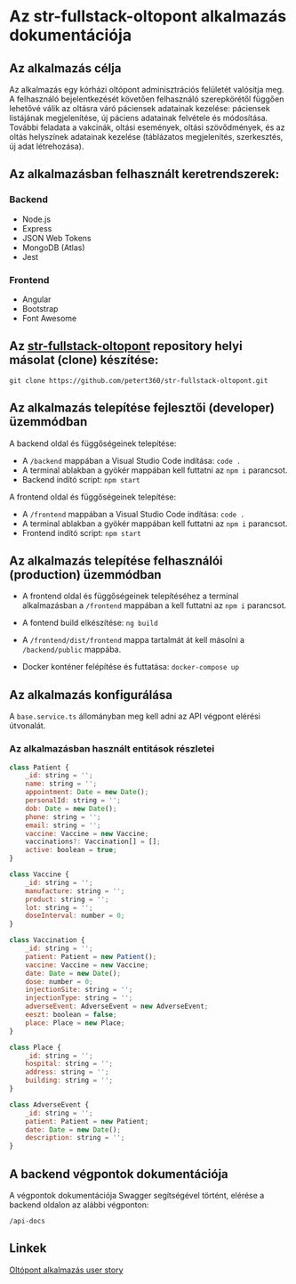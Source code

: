 # Az **str-fullstack-oltopont** alkalmazás dokumentációja

## Az alkalmazás célja

Az alkalmazás egy kórházi oltópont adminisztrációs felületét valósítja meg. A felhasználó bejelentkezését követően felhasználó szerepkörétől függően lehetővé válik az oltásra váró páciensek adatainak kezelése: páciensek listájának megjelenítése, új páciens adatainak felvétele és módosítása. További feladata a vakcinák, oltási események, oltási szövődmények, és az oltás helyszínek adatainak kezelése (táblázatos megjelenítés, szerkesztés, új adat létrehozása).

## Az alkalmazásban felhasznált keretrendszerek:

### Backend

- Node.js
- Express
- JSON Web Tokens
- MongoDB (Atlas)
- Jest

### Frontend
- Angular
- Bootstrap
- Font Awesome


## Az **[str-fullstack-oltopont](https://github.com/petert360/str-fullstack-oltopont)** repository helyi másolat (clone) készítése:

`git clone https://github.com/petert360/str-fullstack-oltopont.git`

## Az alkalmazás telepítése fejlesztői (developer) üzemmódban

A backend oldal és függőségeinek telepítése:
 - A `/backend` mappában a Visual Studio Code indítása: `code .`
 - A terminal ablakban a gyökér mappában kell futtatni az `npm i` parancsot.
 - Backend indító script: `npm start` 

A frontend oldal és függőségeinek telepítése:
 - A `/frontend` mappában a Visual Studio Code indítása: `code .`
 - A terminal ablakban a gyökér mappában kell futtatni az `npm i` parancsot.
 - Frontend indító script: `npm start`

## Az alkalmazás telepítése felhasználói (production) üzemmódban

 - A frontend oldal és függőségeinek telepítéséhez a terminal alkalmazásban a `/frontend` mappában a kell futtatni az `npm i` parancsot.

 - A fontend build elkészítése: `ng build`

 - A `/frontend/dist/frontend` mappa tartalmát át kell másolni a `/backend/public` mappába.

 - Docker konténer felépítése és futtatása: `docker-compose up`

## Az alkalmazás konfigurálása

A `base.service.ts` állományban meg kell adni az API végpont elérési útvonalát.

### Az alkalmazásban használt entitások részletei

```javascript
class Patient {
    _id: string = '';
    name: string = '';
    appointment: Date = new Date();
    personalId: string = '';
    dob: Date = new Date();
    phone: string = '';
    email: string = '';
    vaccine: Vaccine = new Vaccine;
    vaccinations?: Vaccination[] = [];
    active: boolean = true;
}

class Vaccine {
    _id: string = '';
    manufacture: string = '';
    product: string = '';
    lot: string = '';
    doseInterval: number = 0;
}

class Vaccination {
    _id: string = '';
    patient: Patient = new Patient();
    vaccine: Vaccine = new Vaccine;
    date: Date = new Date();
    dose: number = 0;
    injectionSite: string = '';
    injectionType: string = '';
    adverseEvent: AdverseEvent = new AdverseEvent;
    eeszt: boolean = false;
    place: Place = new Place;
}

class Place {
    _id: string = '';
    hospital: string = '';
    address: string = '';
    building: string = '';
}

class AdverseEvent {
    _id: string = '';
    patient: Patient = new Patient;
    date: Date = new Date();
    description: string = '';
}
```

## A backend végpontok dokumentációja

A végpontok dokumentációja Swagger segítségével történt, elérése a backend oldalon az alábbi végponton:

`/api-docs`

## Linkek

[Oltópont alkalmazás user story](https://github.com/petert360/str-fullstack-oltopont/blob/main/README.md)
